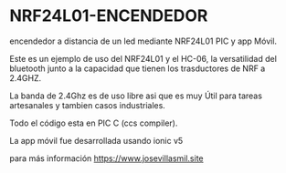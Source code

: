 # NRF24L01-ENCENDEDOR
 encendedor a distancia de un led mediante NRF24L01 PIC y app Móvil.
 
 Este es un ejemplo de uso del NRF24L01 y el HC-06, la versatilidad del bluetooth 
 junto a la capacidad que tienen los trasductores de NRF a 2.4GHZ.
 
 La banda de 2.4Ghz es de uso libre asi que es muy Útil para tareas artesanales
 y tambien casos industriales.
 
 Todo el código esta en PIC C (ccs compiler).
 
 La app móvil fue desarrollada usando ionic v5
 
 para más información https://www.josevillasmil.site
